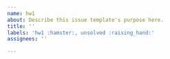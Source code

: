 ```yaml
---
name: hw1
about: Describe this issue template's purpose here.
title: ''
labels: 'hw1 :hamster:, unsolved :raising_hand:'
assignees: ''

---
```




